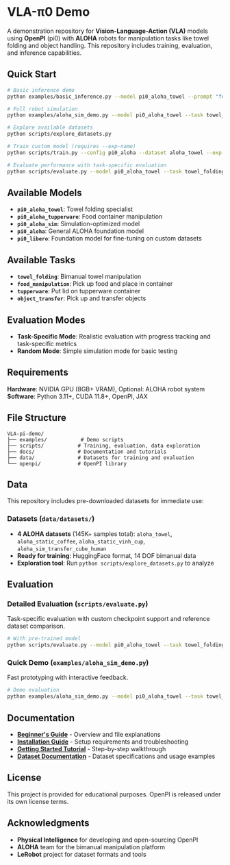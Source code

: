 # VLA-π0 Demo

A demonstration repository for **Vision-Language-Action (VLA)** models using **OpenPI** (pi0) with **ALOHA** robots for manipulation tasks like towel folding and object handling. This repository includes training, evaluation, and inference capabilities.

## Quick Start

```bash
# Basic inference demo
python examples/basic_inference.py --model pi0_aloha_towel --prompt "fold the towel neatly"

# Full robot simulation
python examples/aloha_sim_demo.py --model pi0_aloha_towel --task towel_folding

# Explore available datasets
python scripts/explore_datasets.py

# Train custom model (requires --exp-name)
python scripts/train.py --config pi0_aloha --dataset aloha_towel --exp-name my_experiment

# Evaluate performance with task-specific evaluation
python scripts/evaluate.py --model pi0_aloha_towel --task towel_folding --use-pretrained --evaluation-mode task_specific --episodes 10
```

## Available Models

- **`pi0_aloha_towel`**: Towel folding specialist
- **`pi0_aloha_tupperware`**: Food container manipulation  
- **`pi0_aloha_sim`**: Simulation-optimized model
- **`pi0_aloha`**: General ALOHA foundation model
- **`pi0_libero`**: Foundation model for fine-tuning on custom datasets

## Available Tasks

- **`towel_folding`**: Bimanual towel manipulation
- **`food_manipulation`**: Pick up food and place in container  
- **`tupperware`**: Put lid on tupperware container
- **`object_transfer`**: Pick up and transfer objects

## Evaluation Modes

- **Task-Specific Mode**: Realistic evaluation with progress tracking and task-specific metrics
- **Random Mode**: Simple simulation mode for basic testing

## Requirements

**Hardware**: NVIDIA GPU (8GB+ VRAM), Optional: ALOHA robot system  
**Software**: Python 3.11+, CUDA 11.8+, OpenPI, JAX


## File Structure

```
VLA-pi-demo/
├── examples/           # Demo scripts
├── scripts/           # Training, evaluation, data exploration  
├── docs/              # Documentation and tutorials
├── data/              # Datasets for training and evaluation
└── openpi/            # OpenPI library 
```

## Data

This repository includes pre-downloaded datasets for immediate use:

### Datasets (`data/datasets/`)
- **4 ALOHA datasets** (145K+ samples total): `aloha_towel`, `aloha_static_coffee`, `aloha_static_vinh_cup`, `aloha_sim_transfer_cube_human`
- **Ready for training**: HuggingFace format, 14 DOF bimanual data
- **Exploration tool**: Run `python scripts/explore_datasets.py` to analyze


## Evaluation

### Detailed Evaluation (`scripts/evaluate.py`)
Task-specific evaluation with custom checkpoint support and reference dataset comparison.

```bash
# With pre-trained model
python scripts/evaluate.py --model pi0_aloha_towel --task towel_folding --use-pretrained --episodes 10
```

### Quick Demo (`examples/aloha_sim_demo.py`)
Fast prototyping with interactive feedback.

```bash
# Demo evaluation
python examples/aloha_sim_demo.py --model pi0_aloha_towel --task towel_folding --episodes 5
```

## Documentation

- **[Beginner's Guide](docs/beginner_guide.md)** - Overview and file explanations
- **[Installation Guide](docs/installation.md)** - Setup requirements and troubleshooting  
- **[Getting Started Tutorial](docs/getting_started.md)** - Step-by-step walkthrough
- **[Dataset Documentation](data/datasets/README.md)** - Dataset specifications and usage examples

## License

This project is provided for educational purposes. OpenPI is released under its own license terms.

## Acknowledgments

- **Physical Intelligence** for developing and open-sourcing OpenPI
- **ALOHA** team for the bimanual manipulation platform
- **LeRobot** project for dataset formats and tools 